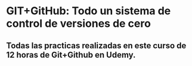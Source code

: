 # GIT+GitHub: Todo un sistema de control de versiones de cero
## Todas las practicas realizadas en este curso de 12 horas de Git+Github en Udemy.
